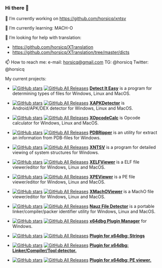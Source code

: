 ### Hi there 👋
🔭 I’m currently working on https://github.com/horsicq/xntsv

🌱 I’m currently learning: MACH-O 

🤔 I’m looking for help with translation:

* https://github.com/horsicq/XTranslation
* https://github.com/horsicq/XTranslation/tree/master/dicts

📫 How to reach me: e-mail: horsicq@gmail.com TG: @horsicq Twitter: @horsicq

My current projects: 

- [![GitHub stars](https://img.shields.io/github/stars/horsicq/Detect-It-Easy.svg)](https://github.com/horsicq/Detect-It-Easy)
[![GitHub All Releases](https://img.shields.io/github/downloads/horsicq/DIE-engine/total.svg)](https://github.com/horsicq/DIE-engine/releases)
[**Detect It Easy**](https://github.com/horsicq/Detect-It-Easy) is a program for determining types of files for Windows, Linux and MacOS.

- [![GitHub stars](https://img.shields.io/github/stars/horsicq/XAPKDetector.svg)](https://github.com/horsicq/XAPKDetector)
[![GitHub All Releases](https://img.shields.io/github/downloads/horsicq/XAPKDetector/total.svg)](https://github.com/horsicq/XAPKDetector/releases)
[**XAPKDetector**](https://github.com/horsicq/XAPKDetector) is Android/APK/DEX detector for Windows, Linux and MacOS.

- [![GitHub stars](https://img.shields.io/github/stars/horsicq/XOpcodeCalc.svg)](https://github.com/horsicq/XOpcodeCalc)
[![GitHub All Releases](https://img.shields.io/github/downloads/horsicq/XOpcodeCalc/total.svg)](https://github.com/horsicq/XOpcodeCalc/releases)
[**XOpcodeCalc**](https://github.com/horsicq/XOpcodeCalc) is Opcode calculator for Windows, Linux and MacOS.

- [![GitHub stars](https://img.shields.io/github/stars/horsicq/PDBRipper.svg)](https://github.com/horsicq/PDBRipper)
[![GitHub All Releases](https://img.shields.io/github/downloads/horsicq/PDBRipper/total.svg)](https://github.com/horsicq/PDBRipper/releases)
[**PDBRipper**](https://github.com/horsicq/PDBRipper) is an utility for extract an information from PDB-files for Windows.

- [![GitHub stars](https://img.shields.io/github/stars/horsicq/xntsv.svg)](https://github.com/horsicq/xntsv)
[![GitHub All Releases](https://img.shields.io/github/downloads/horsicq/xntsv/total.svg)](https://github.com/horsicq/xntsv/releases)
[**XNTSV**](https://github.com/horsicq/xntsv) is a program for detailed viewing of system structures for Windows.

- [![GitHub stars](https://img.shields.io/github/stars/horsicq/XELFViewer.svg)](https://github.com/horsicq/XELFViewer)
[![GitHub All Releases](https://img.shields.io/github/downloads/horsicq/XELFViewer/total.svg)](https://github.com/horsicq/XELFViewer/releases)
[**XELFViewer**](https://github.com/horsicq/XELFViewer) is a ELF file viewer/editor for Windows, Linux and MacOS.

- [![GitHub stars](https://img.shields.io/github/stars/horsicq/XPEViewer.svg)](https://github.com/horsicq/XPEViewer)
[![GitHub All Releases](https://img.shields.io/github/downloads/horsicq/XPEViewer/total.svg)](https://github.com/horsicq/XPEViewer/releases)
[**XPEViewer**](https://github.com/horsicq/XPEViewer) is a PE file viewer/editor for Windows, Linux and MacOS.

- [![GitHub stars](https://img.shields.io/github/stars/horsicq/XMachOViewer.svg)](https://github.com/horsicq/XMachOViewer)
[![GitHub All Releases](https://img.shields.io/github/downloads/horsicq/XMachOViewer/total.svg)](https://github.com/horsicq/XMachOViewer/releases)
[**XMachOViewer**](https://github.com/horsicq/XMachOViewer) is a MachO file viewer/editor for Windows, Linux and MacOS.

- [![GitHub stars](https://img.shields.io/github/stars/horsicq/Nauz-File-Detector.svg)](https://github.com/horsicq/Nauz-File-Detector)
[![GitHub All Releases](https://img.shields.io/github/downloads/horsicq/Nauz-File-Detector/total.svg)](https://github.com/horsicq/Nauz-File-Detector/releases)
[**Nauz File Detector**](https://github.com/horsicq/Nauz-File-Detector) is a portable linker/compiler/packer identifier utility for Windows, Linux and MacOS.

- [![GitHub stars](https://img.shields.io/github/stars/horsicq/x64dbg-Plugin-Manager.svg)](https://github.com/horsicq/x64dbg-Plugin-Manager)
[![GitHub All Releases](https://img.shields.io/github/downloads/horsicq/x64dbg-Plugin-Manager/total.svg)](https://github.com/horsicq/x64dbg-Plugin-Manager/releases)
[**x64dbg Plugin Manager**](https://github.com/horsicq/x64dbg-Plugin-Manager) for Windows.

- [![GitHub stars](https://img.shields.io/github/stars/horsicq/stringsx64dbg.svg)](https://github.com/horsicq/stringsx64dbg)
[![GitHub All Releases](https://img.shields.io/github/downloads/horsicq/stringsx64dbg/total.svg)](https://github.com/horsicq/stringsx64dbg/releases)
[**Plugin for x64dbg: Strings**](https://github.com/horsicq/stringsx64dbg)

- [![GitHub stars](https://img.shields.io/github/stars/horsicq/nfdx64dbg.svg)](https://github.com/horsicq/nfdx64dbg)
[![GitHub All Releases](https://img.shields.io/github/downloads/horsicq/nfdx64dbg/total.svg)](https://github.com/horsicq/nfdx64dbg/releases)
[**Plugin for x64dbg: Linker/Compiler/Tool detector.**](https://github.com/horsicq/nfdx64dbg)

- [![GitHub stars](https://img.shields.io/github/stars/horsicq/pex64dbg.svg)](https://github.com/horsicq/pex64dbg)
[![GitHub All Releases](https://img.shields.io/github/downloads/horsicq/pex64dbg/total.svg)](https://github.com/horsicq/pex64dbg/releases)
[**Plugin for x64dbg: PE viewer.**](https://github.com/horsicq/pex64dbg)


<!--
**horsicq/horsicq** is a ✨ _special_ ✨ repository because its `README.md` (this file) appears on your GitHub profile.

Here are some ideas to get you started:

- 🔭 I’m currently working on ...
- 🌱 I’m currently learning ...
- 👯 I’m looking to collaborate on ...
- 🤔 I’m looking for help with ...
- 💬 Ask me about ...
- 📫 How to reach me: ...
- 😄 Pronouns: ...
- ⚡ Fun fact: ...
-->
